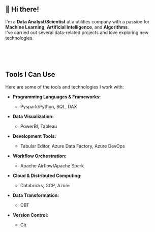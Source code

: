 ## 👋 Hi there!
I'm a **Data Analyst/Scientist** at a utilities company with a passion for **Machine Learning**, **Artificial Intelligence**, and **Algorithms**.
<br>
I've carried out several data-related projects and love exploring new technologies.

<br><br><br>

## Tools I Can Use
Here are some of the tools and technologies I work with:

- **Programming Languages & Frameworks:**
  - Pyspark/Python, SQL, DAX

- **Data Visualization:**
  - PowerBI, Tableau

- **Development Tools:**
  - Tabular Editor, Azure Data Factory, Azure DevOps

- **Workflow Orchestration:**
  - Apache Airflow/Apache Spark

- **Cloud & Distributed Computing:**
  - Databricks, GCP, Azure

- **Data Transformation:**
  - DBT

- **Version Control:**
  - Git

